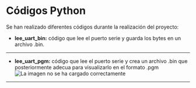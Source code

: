 # Códigos Python
Se han realizado diferentes códigos durante la realización del proyecto:
- **lee_uart_bin:** código que lee el puerto serie y guarda los bytes en un archivo .bin.
---
- **lee_uart_pgm:** código que lee el puerto serie y crea un archivo .bin que posteriormente adecua para visualizarlo en el formato .pgm
![La imagen no se ha cargado correctamente](https://github.com/sanchezco/TFM_Autofocus_Delta_Stage/blob/main/python/lee_uart_pgm/lee_uart_pgm_ej.png)
---

